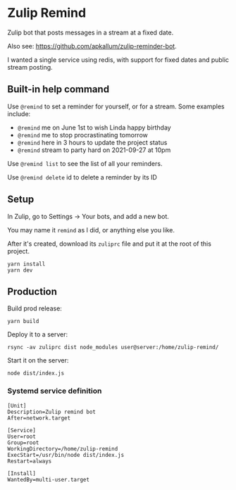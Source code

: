 # Zulip Remind

Zulip bot that posts messages in a stream at a fixed date.

Also see: https://github.com/apkallum/zulip-reminder-bot.

I wanted a single service using redis, with support for fixed dates and public stream posting.

## Built-in help command

Use `@remind` to set a reminder for yourself, or for a stream.
Some examples include:

- `@remind` me on June 1st to wish Linda happy birthday
- `@remind` me to stop procrastinating tomorrow
- `@remind` here in 3 hours to update the project status
- `@remind` stream to party hard on 2021-09-27 at 10pm

Use `@remind list` to see the list of all your reminders.

Use `@remind delete` id to delete a reminder by its ID

## Setup

In Zulip, go to Settings -> Your bots, and add a new bot.

You may name it `remind` as I did, or anything else you like.

After it's created, download its `zuliprc` file and put it at the root of this project.

```
yarn install
yarn dev
```

## Production

Build prod release:

```
yarn build
```

Deploy it to a server:

```
rsync -av zuliprc dist node_modules user@server:/home/zulip-remind/
```

Start it on the server:

```
node dist/index.js
```

### Systemd service definition

```
[Unit]
Description=Zulip remind bot
After=network.target

[Service]
User=root
Group=root
WorkingDirectory=/home/zulip-remind
ExecStart=/usr/bin/node dist/index.js
Restart=always

[Install]
WantedBy=multi-user.target
```
